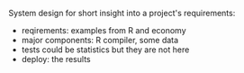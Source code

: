 System design for short insight into a project's requirements:

* reqirements:  examples from R and economy
* major components: R compiler, some data 
* tests could be statistics but they are not here
* deploy: the results
